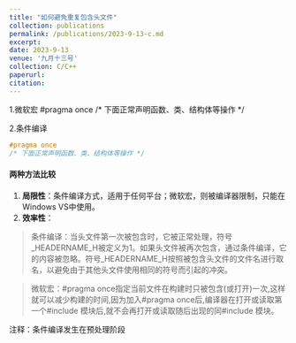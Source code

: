 ```yaml
---
title: "如何避免重复包含头文件"
collection: publications
permalink: /publications/2023-9-13-c.md
excerpt: 
date: 2023-9-13
venue: '九月十三号'
collection: C/C++
paperurl: 
citation: 
---
```


1.微软宏
#pragma once
/* 下面正常声明函数、类、结构体等操作 */


2.条件编译

```c
#pragma once
/* 下面正常声明函数、类、结构体等操作 */
```

#### 两种方法比较

1. **局限性**：条件编译方式，适用于任何平台；微软宏，则被编译器限制，只能在Windows VS中使用。
2. **效率性**：

> 条件编译：当头文件第一次被包含时，它被正常处理，符号_HEADERNAME_H被定义为1。如果头文件被再次包含，通过条件编译，它的内容被忽略。符号_HEADERNAME_H按照被包含头文件的文件名进行取名，以避免由于其他头文件使用相同的符号而引起的冲突。

> 微软宏：#pragma once指定当前文件在构建时只被包含(或打开)一次,这样就可以减少构建的时间,因为加入#pragma once后,编译器在打开或读取第一个#include 模块后,就不会再打开或读取随后出现的同#include 模块。

注释：条件编译发生在预处理阶段
